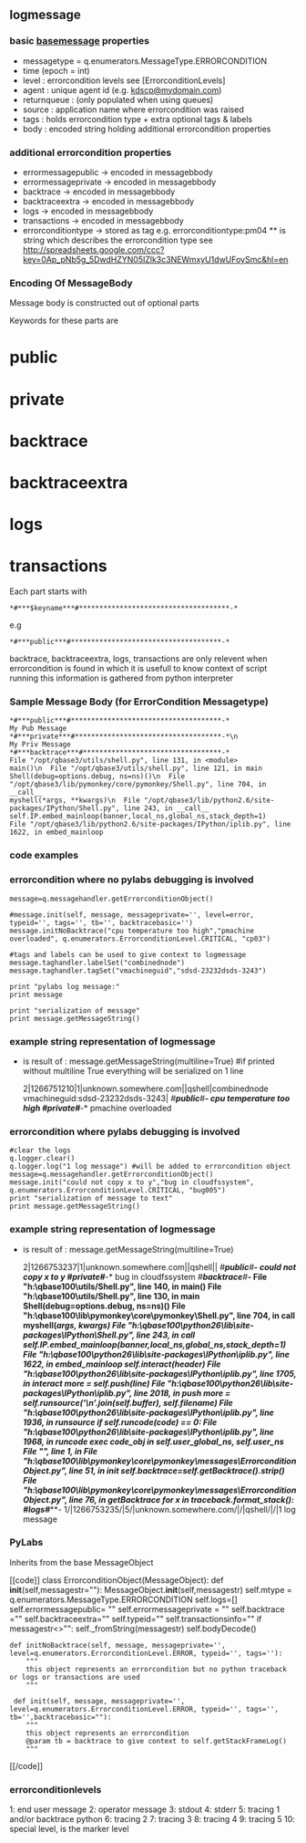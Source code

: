 [basemsg]: /pylabsdoc/#/Components/BaseMsg


## logmessage


### basic [basemessage][basemsg] properties

* messagetype = q.enumerators.MessageType.ERRORCONDITION
* time (epoch = int)
* level : errorcondition levels see [ErrorconditionLevels]
* agent : unique agent id (e.g. kdscp@mydomain.com)
* returnqueue : (only populated when using queues)
* source : application name where errorcondition was raised
* tags : holds errorcondition type + extra optional tags & labels
* body : encoded string holding additional errorcondition properties


### additional errorcondition properties

* errormessagepublic -> encoded in messagebbody 
* errormessageprivate -> encoded in messagebbody 
* backtrace -> encoded in messagebbody 
* backtraceextra -> encoded in messagebbody 
* logs -> encoded in messagebbody 
* transactions -> encoded in messagebbody 
* errorconditiontype  -> stored as tag e.g. errorconditiontype:pm04
** is string which describes the errorcondition type  see http://spreadsheets.google.com/ccc?key=0Ap_pNb5g_5DwdHZYN05IZlk3c3NEWmxyU1dwUFoySmc&hl=en


### Encoding Of MessageBody

Message body is constructed out of optional parts

Keywords for these parts are

# public
# private
# backtrace
# backtraceextra
# logs
# transactions

Each part starts with 

    *#***$keyname***#*************************************-*

e.g

    *#***public***#*************************************-*

backtrace, backtraceextra, logs, transactions are only relevent when errorcondition is found in which it is usefull to know context of script running
this information is gathered from python interpreter    

### Sample Message Body (for ErrorCondition Messagetype)

    *#***public***#*************************************-*
    My Pub Message
    *#***private***#************************************-*\n
    My Priv Message
    *#***backtrace***#**********************************-*
    File "/opt/qbase3/utils/shell.py", line 131, in <module>
    main()\n  File "/opt/qbase3/utils/shell.py", line 121, in main
    Shell(debug=options.debug, ns=ns)()\n  File "/opt/qbase3/lib/pymonkey/core/pymonkey/Shell.py", line 704, in __call__
    myshell(*args, **kwargs)\n  File "/opt/qbase3/lib/python2.6/site-packages/IPython/Shell.py", line 243, in __call__
    self.IP.embed_mainloop(banner,local_ns,global_ns,stack_depth=1)
    File "/opt/qbase3/lib/python2.6/site-packages/IPython/iplib.py", line 1622, in embed_mainloop


### code examples

### errorcondition where no pylabs debugging is involved

    message=q.messagehandler.getErrorconditionObject()
    
    #message.init(self, message, messageprivate='', level=error, typeid='', tags='', tb='', backtracebasic='')
    message.initNoBacktrace("cpu temperature too high","pmachine overloaded", q.enumerators.ErrorconditionLevel.CRITICAL, "cp03")
    
    #tags and labels can be used to give context to logmessage
    message.taghandler.labelSet("combinednode")
    message.taghandler.tagSet("vmachineguid","sdsd-23232dsds-3243")
     
    print "pylabs log message:"
    print message
    
    print "serialization of message"
    print message.getMessageString()


### example string representation of logmessage

* is result of : message.getMessageString(multiline=True)  #if printed without multiline True everything will be serialized on 1 line

    2|1266751210|1|unknown.somewhere.com||qshell|combinednode vmachineguid:sdsd-23232dsds-3243|
    *#***public***#*************************************-*
    cpu temperature too high
    *#***private***#************************************-*
    pmachine overloaded


### errorcondition where pylabs debugging is involved

    #clear the logs
    q.logger.clear()
    q.logger.log("1 log message") #will be added to errorcondition object
    message=q.messagehandler.getErrorconditionObject()
    message.init("could not copy x to y","bug in cloudfssystem", q.enumerators.ErrorconditionLevel.CRITICAL, "bug005")
    print "serialization of message to text"
    print message.getMessageString()


### example string representation of logmessage

* is result of : message.getMessageString(multiline=True)

    2|1266753237|1|unknown.somewhere.com||qshell||
    *#***public***#*************************************-*
    could not copy x to y
    *#***private***#************************************-*
    bug in cloudfssystem
    *#***backtrace***#**********************************-*
    File "h:\qbase100\utils/Shell.py", line 140, in <module>
        main()
      File "h:\qbase100\utils/Shell.py", line 130, in main
        Shell(debug=options.debug, ns=ns)()
      File "h:\qbase100\lib\pymonkey\core\pymonkey\Shell.py", line 704, in __call__
        myshell(*args, **kwargs)
      File "h:\qbase100\python26\lib\site-packages\IPython\Shell.py", line 243, in __call__
        self.IP.embed_mainloop(banner,local_ns,global_ns,stack_depth=1)
      File "h:\qbase100\python26\lib\site-packages\IPython\iplib.py", line 1622, in embed_mainloop
        self.interact(header)
      File "h:\qbase100\python26\lib\site-packages\IPython\iplib.py", line 1705, in interact
        more = self.push(line)
      File "h:\qbase100\python26\lib\site-packages\IPython\iplib.py", line 2018, in push
        more = self.runsource('\n'.join(self.buffer), self.filename)
      File "h:\qbase100\python26\lib\site-packages\IPython\iplib.py", line 1936, in runsource
        if self.runcode(code) == 0:
      File "h:\qbase100\python26\lib\site-packages\IPython\iplib.py", line 1968, in runcode
        exec code_obj in self.user_global_ns, self.user_ns
      File "<ipython console>", line 1, in <module>
      File "h:\qbase100\lib\pymonkey\core\pymonkey\messages\ErrorconditionObject.py", line 51, in init
        self.backtrace=self.getBacktrace().strip()
      File "h:\qbase100\lib\pymonkey\core\pymonkey\messages\ErrorconditionObject.py", line 76, in getBacktrace
        for x in traceback.format_stack():
    *#***logs***#***************************************-*
    1/|1266753235/|5/|unknown.somewhere.com/|/|qshell/|/|1 log message


### PyLabs

Inherits from the base MessageObject

[[code]]
class ErrorconditionObject(MessageObject):
    def __init__(self,messagestr=""):
        MessageObject.__init__(self,messagestr)
        self.mtype = q.enumerators.MessageType.ERRORCONDITION
        self.logs=[]
        self.errormessagepublic= ""
        self.errormessageprivate = ""
        self.backtrace =""
        self.backtraceextra=""
        self.typeid=""
        self.transactionsinfo=""
        if messagestr<>"":
            self._fromString(messagestr)
            self.bodyDecode()

    def initNoBacktrace(self, message, messageprivate='', level=q.enumerators.ErrorconditionLevel.ERROR, typeid='', tags=''):
        """
        this object represents an errorcondition but no python traceback or logs or transactions are used
        """
        
     def init(self, message, messageprivate='', level=q.enumerators.ErrorconditionLevel.ERROR, typeid='', tags='', tb='',backtracebasic=""):
        """
        this object represents an errorcondition
        @param tb = backtrace to give context to self.getStackFrameLog()
        """
        
[[/code]]

### errorconditionlevels

1: end user message
2: operator message
3: stdout
4: stderr
5: tracing 1 and/or backtrace python
6: tracing 2
7: tracing 3
8: tracing 4
9: tracing 5
10: special level, is the marker level
